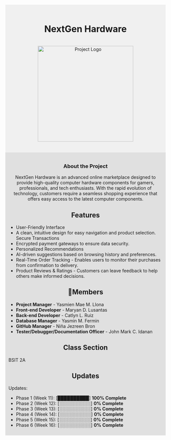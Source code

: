 <div align="center" style="background-color: #f0f0f0; padding: 20px;">

# NextGen Hardware
  <br> <img src="https://github.com/user-attachments/assets/4d7a2996-5e84-45d7-9f25-f215d4a897b0" alt="Project Logo" width="300">
</div>

<div style="background-color: #e0e0e0; padding: 10px;">
  <div align="center">

### About the Project
<div align="center">
NextGen Hardware is an advanced online marketplace designed to provide high-quality computer hardware components for gamers, professionals, and tech enthusiasts. With the rapid evolution of technology, customers require a seamless shopping experience that offers easy access to the latest computer components.
</div>
</div>

<div align="center">

## Features
</div>

* User-Friendly Interface 
* A clean, intuitive design for easy navigation and product selection. Secure Transactions 
* Encrypted payment gateways to ensure data security.
* Personalized Recommendations 
* AI-driven suggestions based on browsing history and preferences. 
* Real-Time Order Tracking - Enables users to monitor their purchases from confirmation to delivery.
* Product Reviews & Ratings - Customers can leave feedback to help others make informed decisions.

<div align="center">

## 👥Members
</div>

- **Project Manager** - Yasmien Mae M. Llona
- **Front-end Developer** - Maryan D. Lusantas
- **Back-end Developer** - Catlyn L. Ruiz
- **Database Manager** - Yasmin M. Fermin
- **GitHub Manager** - Niña Jezreen Bron
- **Tester/Debugger/Documentation Officer** - John Mark C. Idanan

<div align="center">

## Class Section
</div>
BSIT 2A

<div align="center">

## Updates
</div>
Updates:

* Phase 1 (Week 11): [██████████] **100% Complete**
* Phase 2 (Week 12): [░░░░░░░░░░] **0% Complete**
* Phase 3 (Week 13): [░░░░░░░░░░] **0% Complete**
* Phase 4 (Week 14): [░░░░░░░░░░] **0% Complete**
* Phase 5 (Week 15): [░░░░░░░░░░] **0% Complete**
* Phase 6 (Week 16): [░░░░░░░░░░] **0% Complete**

